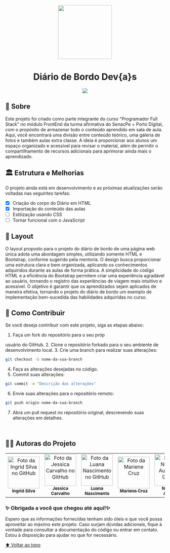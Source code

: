 
<div align="center"> 
<img src="https://github.com/diimartell/projeto-aula/assets/129871998/49e10cc8-f41a-4b8e-aa50-9bcab168c128" width="170px">
<h1>Diário de Bordo Dev{a}s</h1>
</div>
<p align="center">
<img src="http://img.shields.io/static/v1?label=STATUS&message=em%20desenvolvimento&color=blue&style=for-the-badge"/>
</p>

## 📁 Sobre

Este projeto foi criado como parte integrante do curso "Programador Full Stack" no módulo FrontEnd da turma afirmativa do SenacPe + Porto Digital, com o propósito de armazenar todo o conteúdo aprendido em sala de aula. Aqui, você encontrará uma divisão entre conteúdo teórico, uma galeria de fotos e também aulas extra classe. A ideia é proporcionar aos alunos um espaço organizado e acessível para revisar o material, além de permitir o compartilhamento de recursos adicionais para aprimorar ainda mais o aprendizado.

## 🏛️ Estrutura e Melhorias

O projeto ainda está em desenvolvimento e as próximas atualizações serão voltadas nas seguintes tarefas:

- [x] Criação do corpo do Diário em HTML
- [x] Importação do conteúdo das aulas 
- [ ] Estilização usando CSS
- [ ] Tornar funcional com o JavaScript

## :art: Layout

O layout proposto para o projeto do diário de bordo de uma página web única adota uma abordagem simples, utilizando somente HTML e Bootstrap, conforme sugerido pela mentoria. O design busca proporcionar uma estrutura clara e bem organizada, aplicando os conhecimentos adquiridos durante as aulas de forma prática. A simplicidade do código HTML e a eficiência do Bootstrap permitem criar uma experiência agradável ao usuário, tornando o registro das experiências de viagem mais intuitivo e acessível. O objetivo é garantir que os aprendizados sejam aplicados de maneira efetiva, tornando o projeto do diário de bordo um exemplo de implementação bem-sucedida das habilidades adquiridas no curso.

## 🤝 Como Contribuir

Se você deseja contribuir com este projeto, siga as etapas abaixo:

1. Faça um fork do repositório para o seu próp

usuário do GitHub. 2. Clone o repositório forkado para o seu ambiente de desenvolvimento local. 3. Crie uma branch para realizar suas alterações:

```bash
git checkout -b nome-da-sua-branch
```

4. Faça as alterações desejadas no código.
5. Commit suas alterações:

```bash
git commit -m "Descrição das alterações"
```

6. Envie suas alterações para o repositório remoto:

```bash
git push origin nome-da-sua-branch
```

7. Abra um pull request no repositório original, descrevendo suas alterações em detalhes.

<br>

## 👩‍💻 Autoras do Projeto

<table>
  <tr>
  <td align="center">
      <a href="#">
        <img src="https://avatars.githubusercontent.com/u/107155342?v=4" width="100px;" alt="Foto da Ingrid Silva no GitHub"/><br>
        <sub>
          <b>Ingrid Silva</b>
        </sub>
      </a>
    </td>
    <td align="center">
      <a href="#">
        <img src="https://avatars.githubusercontent.com/u/132696341?v=4" width="100px;" alt="Foto da Jessica Carvalho no GitHub"/><br>
        <sub>
          <b>Jessica Carvalho</b>
        </sub>
      </a>
    </td>
    <td align="center">
      <a href="#">
        <img src="https://avatars.githubusercontent.com/u/129871998?v=4" width="100px;" alt="Foto da Luana Nascimento no GitHub"/><br>
        <sub>
          <b>Luana Nascimento</b>
        </sub>
      </a>
    </td>
    <td align="center">
      <a href="#">
        <img src="https://avatars.githubusercontent.com/u/132613981?v=4" width="100px;" alt="Foto da Mariene Cruz"/><br>
        <sub>
          <b>Mariene Cruz</b>
        </sub>
      </a>
    </td>
    <td align="center">
      <a href="#">
        <img src="https://avatars.githubusercontent.com/u/63376794?v=4" width="100px;" alt="Foto da Nathalia Autran no GitHub"/><br>
        <sub>
          <b>Nathalia Autran</b>
        </sub>
      </a>
    </td>
    <td align="center">
      <a href="#">
        <img src="https://avatars.githubusercontent.com/u/111070369?v=4" width="100px;" alt="Foto da Viviane Coelho no GitHub"/><br>
        <sub>
          <b>Viviane Coelho</b>
        </sub>
      </a>
    </td>
  </tr>
</table>

### ✨ Obrigada a você que chegou até aqui!✨ 
Espero que as informações fornecidas tenham sido úteis e que você possa aproveitar ao máximo este projeto. Caso surjam dúvidas adicionais, fique à vontade para consultar a documentação do código ou entrar em contato. 
Estou à disposição para ajudar no que for necessário.

[⬆ Voltar ao topo](#diário-de-bordo-devas)<br>

